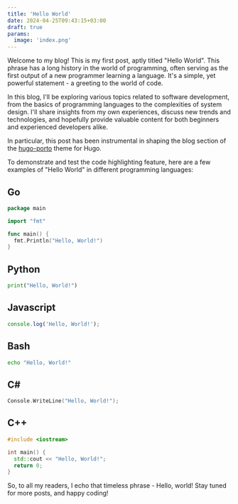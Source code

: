 ```yaml
---
title: 'Hello World'
date: 2024-04-25T09:43:15+03:00
draft: true
params:
  image: 'index.png'
---
```


Welcome to my blog! This is my first post, aptly titled "Hello World". This phrase has a long history in the world of
programming, often serving as the first output of a new programmer learning a language. It's a simple, yet powerful
statement - a greeting to the world of code.

<!--more-->

In this blog, I'll be exploring various topics related to software development, from the basics of programming languages
to the complexities of system design. I'll share insights from my own experiences, discuss new trends and technologies,
and hopefully provide valuable content for both beginners and experienced developers alike.

In particular, this post has been instrumental in shaping the blog section of the
[hugo-porto](https://github.com/hugo-porto/theme) theme for Hugo.

To demonstrate and test the code highlighting feature, here are a few examples of "Hello World" in different programming
languages:

## Go

```go
package main

import "fmt"

func main() {
  fmt.Println("Hello, World!")
}
```

## Python

```py
print("Hello, World!")
```

## Javascript

```javascript
console.log('Hello, World!');
```

## Bash

```sh
echo "Hello, World!"
```

## C#

```c
Console.WriteLine("Hello, World!");
```

## C++

```c++
#include <iostream>

int main() {
  std::cout << "Hello, World!";
  return 0;
}
```

So, to all my readers, I echo that timeless phrase - Hello, world! Stay tuned for more posts, and happy coding!
